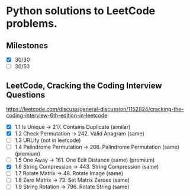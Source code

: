 # Python solutions to LeetCode problems.

## Milestones
- [x] 30/30
- [ ] 30/50

## LeetCode, Cracking the Coding Interview Questions
https://leetcode.com/discuss/general-discussion/1152824/cracking-the-coding-interview-6th-edition-in-leetcode

- [x] 1.1 Is Unique -> 217. Contains Duplicate (similar)
- [x] 1.2 Check Permutation -> 242. Valid Anagram (same)
- [ ] 1.3 URLify (not in leetcode)
- [ ] 1.4 Palindrome Permutation -> 266. Palindrome Permutation (same) (premium)
- [ ] 1.5 One Away -> 161. One Edit Distance (same) (premium)
- [x] 1.6 String Compression -> 443. String Compression (same)
- [ ] 1.7 Rotate Matrix -> 48. Rotate Image (same)
- [ ] 1.8 Zero Matrix -> 73. Set Matrix Zeroes (same)
- [ ] 1.9 String Rotation -> 796. Rotate String (same)